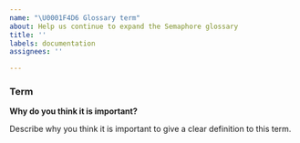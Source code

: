 ```yaml
---
name: "\U0001F4D6 Glossary term"
about: Help us continue to expand the Semaphore glossary
title: ''
labels: documentation
assignees: ''

---
```


<!-- Put your term name here: -->
### Term

**Why do you think it is important?**

Describe why you think it is important to give a clear definition to this term.
